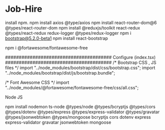 # Job-Hire
install npm. npm install axios @type/axios npm install react-router-dom@6 @types/react-router-dom npm install @reduxjs/toolkit react-redux @types/react-redux redux-logger @types/redux-logger npm i bootstrap@5.2.0-beta1 npm install react-bootstrap

npm i @fortawesome/fontawesome-free

####################################### Configure (index.tsx) ####################################### /* Bootstrap CSS , JS files */ import "../node_modules/bootstrap/dist/css/bootstrap.css"; import "../node_modules/bootstrap/dist/js/bootstrap.bundle";

/* Font Awesome CSS */ import "../node_modules/@fortawesome/fontawesome-free/css/all.css";



Node JS


npm install nodemon ts-node @types/node @types/bcryptjs @types/cors @types/dotenv  @types/express @types/express-validator @types/gravatar @types/jsonwebtoken @types/mongoose bcryptjs cors dotenv express express-validator gravatar jsonwebtoken mongoose
